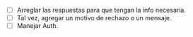- [ ] Arreglar las respuestas para que tengan la info necesaria.
- [ ] Tal vez, agregar un motivo de rechazo o un mensaje.
- [ ] Manejar Auth.
